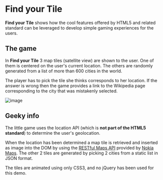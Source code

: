 # Find your Tile
**Find your Tile** shows how the cool features offered by HTML5 and related standard can be leveraged to develop simple gaming experiences for the users.

## The game
In **Find your Tile** 3 map tiles (satellite view) are shown to the user. One of them is centered on the user's current location. The others are randomly generated from a list of more than 600 cities in the world.

The player has to pick the tile she thinks corresponds to her location. If the answer is wrong then the game provides a link to the Wikipedia page corresponding to the city that was mistakenly selected.

![image](https://raw.github.com/mmarcon/findtile/master/doc/wrong.png)

## Geeky info
The little game uses the location API (which is **not part of the HTML5 standard**) to determine the user's geolocation.

When the location has been determined a map tile is retrieved and inserted as image into the DOM by using the [RESTful Maps API](http://api.maps.nokia.com/en/restmaps/api.html) provided by [Nokia Maps](http://maps.nokia.com). The other 2 tiles are generated by picking 2 cities from a static list in JSON format.

The tiles are animated using only CSS3, and no jQuery has been used for this demo.